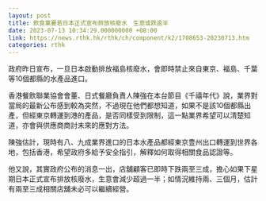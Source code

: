 ```yaml
---
layout: post
title: 飲食業憂若日本正式宣布排放核廢水　生意或跌逾半
date: 2023-07-13 10:34:29.000000000 +08:00
link: https://news.rthk.hk/rthk/ch/component/k2/1708653-20230713.htm
categories: rthk
---
```


政府昨日宣布，一旦日本啟動排放福島核廢水，會即時禁止來自東京、福島、千葉等10個都縣的水產品進口。

香港餐飲聯業協會會董、日式餐廳負責人陳強在本台節目《千禧年代》說，業界對當局的最新公布感到較為突然，不過現在他們都想知道，如果不是該10個都縣出產，但經東京轉運到港的產品，是否同樣受到限制，這一點業界希望可以清楚知道，亦會與供應商商討未來的應對方法。

陳強估計，現時有八、九成業界進口的日本水產品都經東京豊州出口轉運到世界各地，包括香港，希望政府多給予安全指引，解釋如何取得相關食品認證等。

他又說，其實政府公布的消息一出，店舖顧客已即時下跌兩至三成，擔心如果下星期日本正式宣布排放核廢水，生意會減少超過一半；如情況維持兩、三個月，估計有兩至三成相關店舖未必可以繼續經營。
